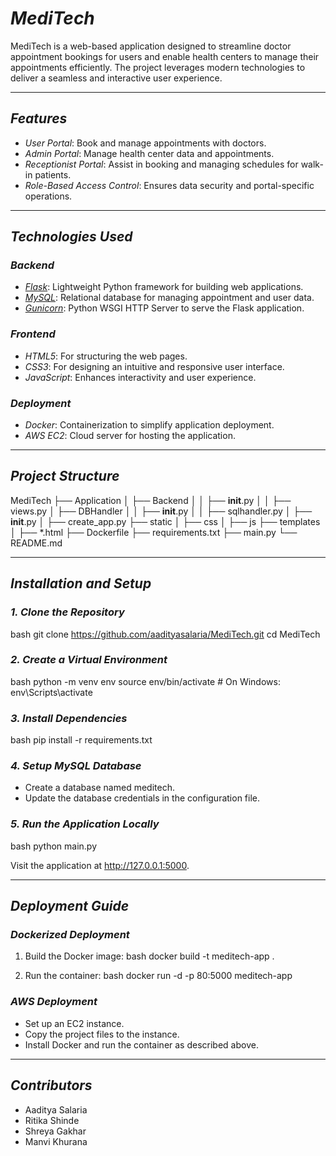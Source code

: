 # *MediTech*

MediTech is a web-based application designed to streamline doctor appointment bookings for users and enable health centers to manage their appointments efficiently. The project leverages modern technologies to deliver a seamless and interactive user experience.

---

## *Features*
- *User Portal*: Book and manage appointments with doctors.
- *Admin Portal*: Manage health center data and appointments.
- *Receptionist Portal*: Assist in booking and managing schedules for walk-in patients.
- *Role-Based Access Control*: Ensures data security and portal-specific operations.

---

## *Technologies Used*
### *Backend*
- *[Flask](https://flask.palletsprojects.com/en/2.0.x/)*: Lightweight Python framework for building web applications.
- *[MySQL](https://www.mysql.com/)*: Relational database for managing appointment and user data.
- *[Gunicorn](https://gunicorn.org/)*: Python WSGI HTTP Server to serve the Flask application.

### *Frontend*
- *HTML5*: For structuring the web pages.
- *CSS3*: For designing an intuitive and responsive user interface.
- *JavaScript*: Enhances interactivity and user experience.

### *Deployment*
- *Docker*: Containerization to simplify application deployment.
- *AWS EC2*: Cloud server for hosting the application.

---

## *Project Structure*

MediTech
├── Application
│   ├── Backend
│   │   ├── __init__.py
│   │   ├── views.py
│   ├── DBHandler
│   │   ├── __init__.py
│   │   ├── sqlhandler.py
│   ├── __init__.py
│   ├── create_app.py
├── static
│   ├── css
│   ├── js
├── templates
│   ├── *.html
├── Dockerfile
├── requirements.txt
├── main.py
└── README.md


---

## *Installation and Setup*
### *1. Clone the Repository*
bash
git clone https://github.com/aadityasalaria/MediTech.git
cd MediTech


### *2. Create a Virtual Environment*
bash
python -m venv env
source env/bin/activate  # On Windows: env\Scripts\activate


### *3. Install Dependencies*
bash
pip install -r requirements.txt


### *4. Setup MySQL Database*
- Create a database named meditech.
- Update the database credentials in the configuration file.

### *5. Run the Application Locally*
bash
python main.py

Visit the application at http://127.0.0.1:5000.

---

## *Deployment Guide*
### *Dockerized Deployment*
1. Build the Docker image:
   bash
   docker build -t meditech-app .
   
2. Run the container:
   bash
   docker run -d -p 80:5000 meditech-app
   

### *AWS Deployment*
- Set up an EC2 instance.
- Copy the project files to the instance.
- Install Docker and run the container as described above.

---

## *Contributors*
- Aaditya Salaria
- Ritika Shinde
- Shreya Gakhar
- Manvi Khurana
